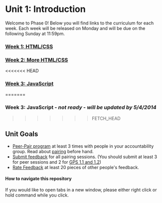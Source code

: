 # Unit 1: Introduction

Welcome to Phase 0! Below you will find links to the curriculum for each week. Each week will be released on Monday and will be due on the following Sunday at 11:59pm.

### [Week 1: HTML/CSS](week_1)
### [Week 2: More HTML/CSS](week_2)
<<<<<<< HEAD
### [Week 3: JavaScript](week_3)
=======
### Week 3: JavaScript - *not ready - will be updated by 5/4/2014*
>>>>>>> FETCH_HEAD

## Unit Goals
- [Peer-Pair program](https://github.com/Devbootcamp/phase_0_handbook/blob/master/peer-pairing_sessions.md) at least 3 times with people in your accountability group. Read about [pairing](https://github.com/Devbootcamp/phase_0_handbook/blob/master/pairing_in_phase_0.md) before hand. 
- [Submit feedback](https://socrates.devbootcamp.com/feedback/new) for all pairing sessions. (You should submit at least 3 for peer sessions and 2 for [GPS 1.1 and 1.2](https://github.com/Devbootcamp/phase_0_handbook/blob/master/guided_pairing_sessions.md))
- [Rate Feedback](https://socrates.devbootcamp.com/feedback) at least 20 pieces of other people's feedback. 

#### How to navigate this repository
If you would like to open tabs in a new window, please either right click or hold command while you click. 

